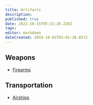 ```yaml
---
title: Artifacts
description: 
published: true
date: 2022-10-15T05:31:28.228Z
tags: 
editor: markdown
dateCreated: 2019-10-02T03:01:38.857Z
---
```


## Weapons
* [Firearms](/artifacts/weapons/firearm)

## Transportation
* [Airships](/artifacts/airship)

